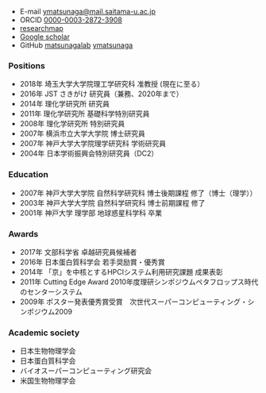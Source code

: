 - E-mail ymatsunaga@mail.saitama-u.ac.jp
- ORCID [0000-0003-2872-3908](https://orcid.org/0000-0003-2872-3908)
- [researchmap](https://researchmap.jp/ymatsunaga/)
- [Google scholar](http://scholar.google.co.jp/citations?user=o4Br43YAAAAJ&hl=ja)
- GitHub [matsunagalab](https://github.com/matsunagalab) [ymatsunaga](https://github.com/ymatsunaga)

### Positions

- 2018年 埼玉大学大学院理工学研究科 准教授 (現在に至る）
- 2016年 JST さきがけ 研究員（兼務、2020年まで）
- 2014年 理化学研究所 研究員
- 2011年 理化学研究所 基礎科学特別研究員
- 2008年 理化学研究所 特別研究員
- 2007年 横浜市立大学大学院 博士研究員
- 2007年 神戸大学大学院理学研究科 学術研究員
- 2004年 日本学術振興会特別研究員（DC2）

### Education

- 2007年 神戸大学大学院 自然科学研究科 博士後期課程 修了（博士（理学））
- 2003年 神戸大学大学院 自然科学研究科 博士前期課程 修了
- 2001年 神戸大学 理学部 地球惑星科学科 卒業

### Awards

- 2017年 文部科学省 卓越研究員候補者
- 2016年 日本蛋白質科学会 若手奨励賞・優秀賞
- 2014年 「京」を中核とするHPCIシステム利用研究課題 成果表彰
- 2011年 Cutting Edge Award 2010年度理研シンポジウムペタフロップス時代のセンターシステム
- 2009年 ポスター発表優秀賞受賞　次世代スーパーコンピューティング・シンポジウム2009

### Academic society

- 日本生物物理学会
- 日本蛋白質科学会
- バイオスーパーコンピューティング研究会
- 米国生物物理学会

